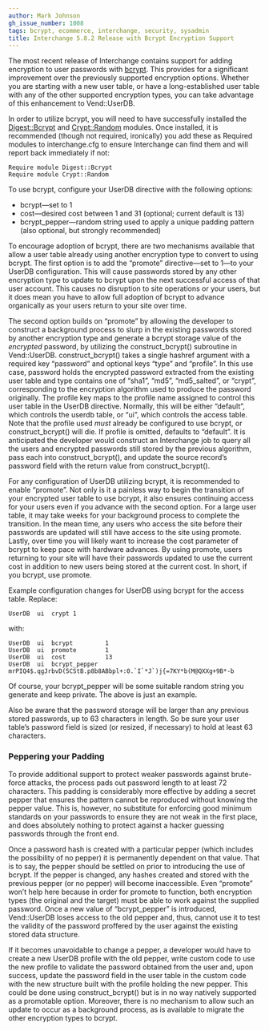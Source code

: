 ```yaml
---
author: Mark Johnson
gh_issue_number: 1008
tags: bcrypt, ecommerce, interchange, security, sysadmin
title: Interchange 5.8.2 Release with Bcrypt Encryption Support
---
```




The most recent release of Interchange contains support for adding encryption to user passwords with [bcrypt](http://bcrypt.sourceforge.net/). This provides for a significant improvement over the previously supported encryption options. Whether you are starting with a new user table, or have a long-established user table with any of the other supported encryption types, you can take advantage of this enhancement to Vend::UserDB.

In order to utilize bcrypt, you will need to have successfully installed the [Digest::Bcrypt](http://search.cpan.org/~jaitken/Digest-Bcrypt-1.0.1/lib/Digest/Bcrypt.pm) and [Crypt::Random](http://search.cpan.org/~vipul/Crypt-Random-1.25/lib/Crypt/Random.pm) modules. Once installed, it is recommended (though not required, ironically) you add these as Required modules to interchange.cfg to ensure Interchange can find them and will report back immediately if not:

```
Require module Digest::Bcrypt
Require module Crypt::Random
```

To use bcrypt, configure your UserDB directive with the following options:

- bcrypt—​set to 1
- cost—​desired cost between 1 and 31 (optional; current default is 13)
- bcrypt_pepper—​random string used to apply a unique padding pattern (also optional, but strongly recommended)

To encourage adoption of bcrypt, there are two mechanisms available that allow a user table already using another encryption type to convert to using bcrypt. The first option is to add the “promote” directive—​set to 1—​to your UserDB configuration. This will cause passwords stored by any other encryption type to update to bcrypt upon the next successful access of that user account. This causes no disruption to site operations or your users, but it does mean you have to allow full adoption of bcrypt to advance organically as your users return to your site over time.

The second option builds on “promote” by allowing the developer to construct a background process to slurp in the existing passwords stored by another encryption type and generate a bcrypt storage value of the *encrypted* password, by utilizing the construct_bcrypt() subroutine in Vend::UserDB. construct_bcrypt() takes a single hashref argument with a required key “password” and optional keys “type” and “profile”. In this use case, password holds the encrypted password extracted from the existing user table and type contains one of “sha1”, “md5”, “md5_salted”, or “crypt”, corresponding to the encryption algorithm used to produce the password originally. The profile key maps to the profile name assigned to control this user table in the UserDB directive. Normally, this will be either “default”, which controls the userdb table, or “ui”, which controls the access table. Note that the profile used *must* already be configured to use bcrypt, or construct_bcrypt() will die. If profile is omitted, defaults to “default”. It is anticipated the developer would construct an Interchange job to query all the users and encrypted passwords still stored by the previous algorithm, pass each into construct_bcrypt(), and update the source record’s password field with the return value from construct_bcrypt().

For any configuration of UserDB utilizing bcrypt, it is recommended to enable “promote”. Not only is it a painless way to begin the transition of your encrypted user table to use bcrypt, it also ensures continuing access for your users even if you advance with the second option. For a large user table, it may take weeks for your background process to complete the transition. In the mean time, any users who access the site before their passwords are updated will still have access to the site using promote. Lastly, over time you will likely want to increase the cost parameter of bcrypt to keep pace with hardware advances. By using promote, users returning to your site will have their passwords updated to use the current cost in addition to new users being stored at the current cost. In short, if you bcrypt, use promote.

Example configuration changes for UserDB using bcrypt for the access table. Replace:

```
UserDB  ui  crypt 1
```

with:

```
UserDB  ui  bcrypt         1
UserDB  ui  promote        1
UserDB  ui  cost           13
UserDB  ui  bcrypt_pepper  mrPIQ4$.qgJrbvD(5CStB.p8b8ABbpl+:0.`I`*J`)j{=7KY*b(M@QXXg+9B*-b
```

Of course, your bcrypt_pepper will be some suitable random string you generate and keep private. The above is just an example.

Also be aware that the password storage will be larger than any previous stored passwords, up to 63 characters in length. So be sure your user table’s password field is sized (or resized, if necessary) to hold at least 63 characters.

### Peppering your Padding

To provide additional support to protect weaker passwords against brute-force attacks, the process pads out password length to at least 72 characters. This padding is considerably more effective by adding a secret pepper that ensures the pattern cannot be reproduced without knowing the pepper value. This is, however, no substitute for enforcing good minimum standards on your passwords to ensure they are not weak in the first place, and does absolutely nothing to protect against a hacker guessing passwords through the front end.

Once a password hash is created with a particular pepper (which includes the possibility of no pepper) it is permanently dependent on that value. That is to say, the pepper should be settled on prior to introducing the use of bcrypt. If the pepper is changed, any hashes created and stored with the previous pepper (or no pepper) will become inaccessible. Even “promote” won’t help here because in order for promote to function, both encryption types (the original and the target) must be able to work against the supplied password. Once a new value of “bcrypt_pepper” is introduced, Vend::UserDB loses access to the old pepper and, thus, cannot use it to test the validity of the password proffered by the user against the existing stored data structure.

If it becomes unavoidable to change a pepper, a developer would have to create a new UserDB profile with the old pepper, write custom code to use the new profile to validate the password obtained from the user and, upon success, update the password field in the user table in the custom code with the new structure built with the profile holding the new pepper. This could be done using construct_bcrypt() but is in no way natively supported as a promotable option. Moreover, there is no mechanism to allow such an update to occur as a background process, as is available to migrate the other encryption types to bcrypt.


